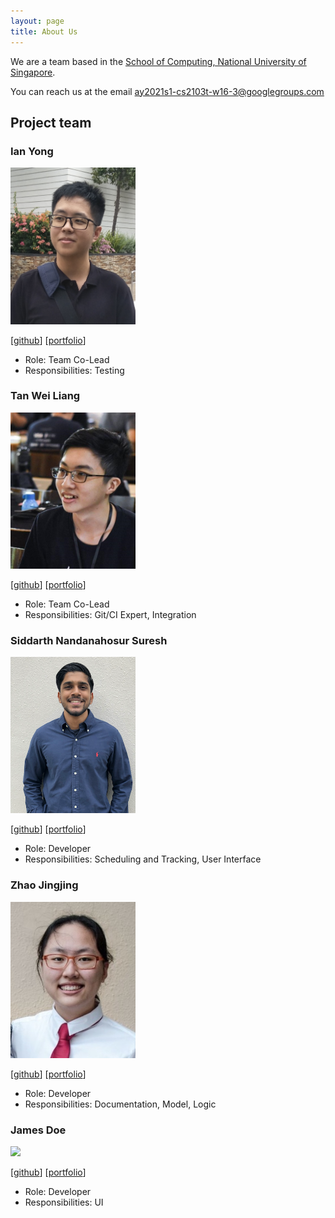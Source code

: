 ```yaml
---
layout: page
title: About Us
---
```


We are a team based in the [School of Computing, National University of Singapore](http://www.comp.nus.edu.sg).

You can reach us at the email <ay2021s1-cs2103t-w16-3@googlegroups.com>

## Project team

### Ian Yong

<img src="images/ianyong.png" width="200px">

[[github](https://github.com/ianyong)]
[[portfolio](team/ianyong.md)]

* Role: Team Co-Lead
* Responsibilities: Testing

### Tan Wei Liang

<img src="images/wltan.png" width="200px">

[[github](http://github.com/wltan)]
[[portfolio](team/wltan.md)]

* Role: Team Co-Lead
* Responsibilities: Git/CI Expert, Integration

### Siddarth Nandanahosur Suresh

<img src="images/siddarth2824.png" width="200px">

[[github](http://github.com/siddarth2824)] [[portfolio](team/siddarth2824.md)]

* Role: Developer
* Responsibilities: Scheduling and Tracking, User Interface

### Zhao Jingjing

<img src="images/zhaojj2209.png" width="200px">

[[github](http://github.com/zhaojj2209)]
[[portfolio](team/zhaojj2209.md)]

* Role: Developer
* Responsibilities: Documentation, Model, Logic

### James Doe

<img src="images/johndoe.png" width="200px">

[[github](http://github.com/johndoe)]
[[portfolio](team/johndoe.md)]

* Role: Developer
* Responsibilities: UI
